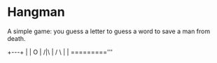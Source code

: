 # Hangman
A simple game: you guess a letter to guess a word to save a man from death.

  +---+
  |   |
  O   |
 /|\  |
 / \  |
      |
========='''
